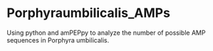 # Porphyraumbilicalis_AMPs
Using python and amPEPpy to analyze the number of possible AMP sequences in Porphyra umbilicalis.
